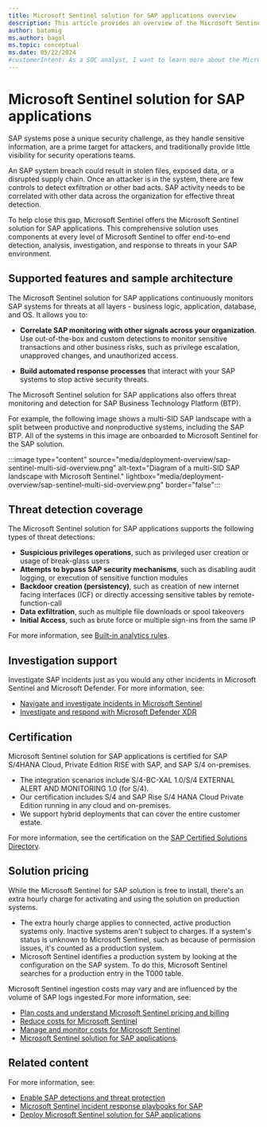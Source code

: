 ```yaml
---
title: Microsoft Sentinel solution for SAP applications overview
description: This article provides an overview of the Microsoft Sentinel solution for SAP applications and available support.
author: batamig
ms.author: bagol
ms.topic: conceptual
ms.date: 05/22/2024
#customerIntent: As a SOC analyst, I want to learn more about the Microsoft Sentinel solution for SAP applications, which I can use to connect my SAP system to Microsoft Sentinel, and start ingesting and analyzing SAP data in Microsoft Sentinel.
---
```


# Microsoft Sentinel solution for SAP applications

SAP systems pose a unique security challenge, as they handle sensitive information, are a prime target for attackers, and traditionally provide little visibility for security operations teams.

An SAP system breach could result in stolen files, exposed data, or a disrupted supply chain. Once an attacker is in the system, there are few controls to detect exfiltration or other bad acts. SAP activity needs to be correlated with other data across the organization for effective threat detection.

To help close this gap, Microsoft Sentinel offers the Microsoft Sentinel solution for SAP applications. This comprehensive solution uses components at every level of Microsoft Sentinel to offer end-to-end detection, analysis, investigation, and response to threats in your SAP environment.

## Supported features and sample architecture

The Microsoft Sentinel solution for SAP applications continuously monitors SAP systems for threats at all layers - business logic, application, database, and OS. It allows you to:

- **Correlate SAP monitoring with other signals across your organization**. Use out-of-the-box and custom detections to monitor sensitive transactions and other business risks, such as privilege escalation, unapproved changes, and unauthorized access.

- **Build automated response processes** that interact with your SAP systems to stop active security threats.

The Microsoft Sentinel solution for SAP applications also offers threat monitoring and detection for SAP Business Technology Platform (BTP).

For example, the following image shows a multi-SID SAP landscape with a split between productive and nonproductive systems, including the SAP BTP. All of the systems in this image are onboarded to Microsoft Sentinel for the SAP solution.

:::image type="content" source="media/deployment-overview/sap-sentinel-multi-sid-overview.png" alt-text="Diagram of a multi-SID SAP landscape with Microsoft Sentinel." lightbox="media/deployment-overview/sap-sentinel-multi-sid-overview.png" border="false":::

## Threat detection coverage

The Microsoft Sentinel solution for SAP applications supports the following types of threat detections:

- **Suspicious privileges operations**, such as privileged user creation or usage of break-glass users
- **Attempts to bypass SAP security mechanisms**, such as disabling audit logging, or execution of sensitive function modules
- **Backdoor creation (persistency)**, such as creation of new internet facing interfaces (ICF) or directly accessing sensitive tables by remote-function-call
- **Data exfiltration**, such as multiple file downloads or spool takeovers
- **Initial Access**, such as brute force or multiple sign-ins from the same IP

For more information, see [Built-in analytics rules](sap-solution-security-content.md#built-in-analytics-rules).

## Investigation support

Investigate SAP incidents just as you would any other incidents in Microsoft Sentinel and Microsoft Defender. For more information, see:

- [Navigate and investigate incidents in Microsoft Sentinel](../investigate-incidents.md)
- [Investigate and respond with Microsoft Defender XDR](/defender-xdr/incident-response-overview)

## Certification

Microsoft Sentinel solution for SAP applications is certified for SAP S/4HANA Cloud, Private Edition RISE with SAP, and SAP S/4 on-premises.

- The integration scenarios include S/4-BC-XAL 1.0/S/4 EXTERNAL ALERT AND MONITORING 1.0 (for S/4).
- Our certification includes S/4 and SAP Rise S/4 HANA Cloud Private Edition running in any cloud and on-premises.
- We support hybrid deployments that can cover the entire customer estate.

For more information, see the certification on the [SAP Certified Solutions Directory](https://www.sap.com/dmc/exp/2013_09_adpd/enEN/#/solutions?id=s:33db1376-91ae-4f36-a435-aafa892a88d8).

## Solution pricing

While the Microsoft Sentinel for SAP solution is free to install, there's an extra hourly charge for activating and using the solution on production systems.

- The extra hourly charge applies to connected, active  production systems only. Inactive systems aren't subject to charges. If a system's status is unknown to Microsoft Sentinel, such as because of permission issues, it's counted as a production system.
- Microsoft Sentinel identifies a production system by looking at the configuration on the SAP system. To do this, Microsoft Sentinel searches for a production entry in the T000 table.

Microsoft Sentinel ingestion costs may vary and are influenced by the volume of SAP logs ingested.For more information, see:

- [Plan costs and understand Microsoft Sentinel pricing and billing](../billing.md)
- [Reduce costs for Microsoft Sentinel](../billing-reduce-costs.md)
- [Manage and monitor costs for Microsoft Sentinel](../billing-monitor-costs.md)
- [Microsoft Sentinel solution for SAP applications](https://azure.microsoft.com/pricing/offers/microsoft-sentinel-sap-promo/).

## Related content

For more information, see:

- [Enable SAP detections and threat protection](deployment-solution-configuration.md)
- [Microsoft Sentinel incident response playbooks for SAP](sap-incident-response-playbooks.md)
- [Deploy Microsoft Sentinel solution for SAP applications](deployment-overview.md)
